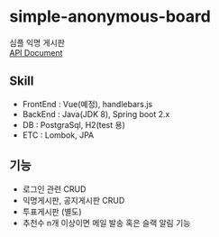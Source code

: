 # simple-anonymous-board
심플 익명 게시판  
[API Document](https://github.com/sehajyang/simple-anonymous-board/wiki)

## Skill
- FrontEnd : Vue(예정), handlebars.js 
- BackEnd : Java(JDK 8), Spring boot 2.x
- DB : PostgraSql, H2(test 용)
- ETC : Lombok, JPA

## 기능
- 로그인 관련 CRUD
- 익명게시판, 공지게시판 CRUD
- 투표게시판 (별도)
- 추천수 n개 이상이면 메일 발송 혹은 슬랙 알림 기능

